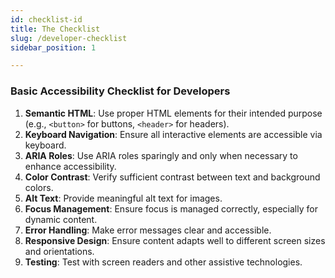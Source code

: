 ```yaml
---
id: checklist-id
title: The Checklist
slug: /developer-checklist
sidebar_position: 1

---
```


### Basic Accessibility Checklist for Developers

1. **Semantic HTML**: Use proper HTML elements for their intended purpose (e.g., `<button>` for buttons, `<header>` for headers).
2. **Keyboard Navigation**: Ensure all interactive elements are accessible via keyboard.
3. **ARIA Roles**: Use ARIA roles sparingly and only when necessary to enhance accessibility.
4. **Color Contrast**: Verify sufficient contrast between text and background colors.
5. **Alt Text**: Provide meaningful alt text for images.
6. **Focus Management**: Ensure focus is managed correctly, especially for dynamic content.
7. **Error Handling**: Make error messages clear and accessible.
8. **Responsive Design**: Ensure content adapts well to different screen sizes and orientations.
9. **Testing**: Test with screen readers and other assistive technologies.
